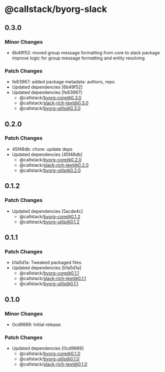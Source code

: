 # @callstack/byorg-slack

## 0.3.0

### Minor Changes

- 6b49f52: moved group message formatting from core to slack package
  improve logic for group message formatting and entity resolving

### Patch Changes

- fe63967: added package metadata: authors, repo
- Updated dependencies [6b49f52]
- Updated dependencies [fe63967]
  - @callstack/byorg-core@0.3.0
  - @callstack/slack-rich-text@0.3.0
  - @callstack/byorg-utils@0.3.0

## 0.2.0

### Patch Changes

- 45f48db: chore: update deps
- Updated dependencies [45f48db]
  - @callstack/byorg-core@0.2.0
  - @callstack/slack-rich-text@0.2.0
  - @callstack/byorg-utils@0.2.0

## 0.1.2

### Patch Changes

- Updated dependencies [5acde4c]
  - @callstack/byorg-core@0.1.2
  - @callstack/byorg-utils@0.1.2

## 0.1.1

### Patch Changes

- b1a5d1a: Tweaked packaged files.
- Updated dependencies [b1a5d1a]
  - @callstack/byorg-core@0.1.1
  - @callstack/slack-rich-text@0.1.1
  - @callstack/byorg-utils@0.1.1

## 0.1.0

### Minor Changes

- 0cd9689: Initial release.

### Patch Changes

- Updated dependencies [0cd9689]
  - @callstack/byorg-core@0.1.0
  - @callstack/byorg-utils@0.1.0
  - @callstack/slack-rich-text@0.1.0
